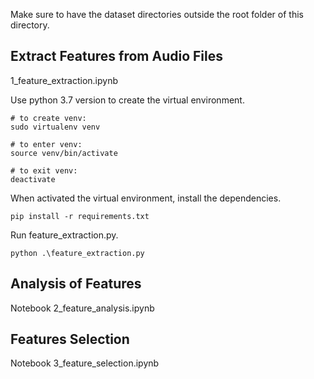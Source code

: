 Make sure to have the dataset directories outside the root folder of this directory.

## Extract Features from Audio Files

1_feature_extraction.ipynb

Use python 3.7 version to create the virtual environment.

    # to create venv:
    sudo virtualenv venv

    # to enter venv:
    source venv/bin/activate

    # to exit venv:
    deactivate

When activated the virtual environment, install the dependencies.

    pip install -r requirements.txt

Run feature_extraction.py.

    python .\feature_extraction.py


## Analysis of Features

Notebook 2_feature_analysis.ipynb

## Features Selection

Notebook 3_feature_selection.ipynb
